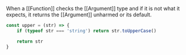 When a  [[Function]] checks the  [[Argument]] type and if it is not what it expects, it returns the [[Argument]] unharmed or its default.

```js
const upper = (str) => {
    if (typeof str === 'string') return str.toUpperCase()

    return str
}
```